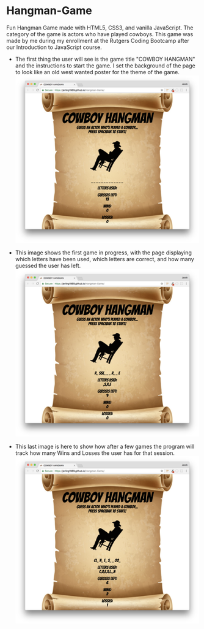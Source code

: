 # Hangman-Game
Fun Hangman Game made with HTML5, CSS3, and vanilla JavaScript. The category of the game is actors who have played cowboys. This game was made by me during my enrollment at the Rutgers Coding Bootcamp after our Introduction to JavaScript course.

- The first thing the user will see is the game title "COWBOY HANGMAN" and the instructions to start the game. I set the background of the page to look like an old west wanted poster for the theme of the game.
![FIRST](assets/images/read_me/1-first.png)

- This image shows the first game in progress, with the page displaying which letters have been used, which letters are correct, and how many guessed the user has left.
![SECOND](assets/images/read_me/2-second.png)

- This last image is here to show how after a few games the program will track how many Wins and Losses the user has for that session.
![THIRD](assets/images/read_me/3-third.png)
